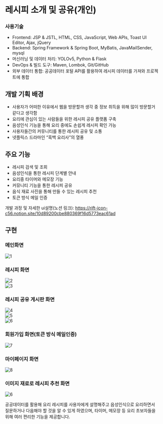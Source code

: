 # 레시피 소개 및 공유(개인)

### 사용기술
- Frontend: JSP & JSTL, HTML, CSS, JavaScript, Web APIs, Toast UI Editor, Ajax, jQuery
- Backend: Spring Framework & Spring Boot, MyBatis, JavaMailSender, mysql
- 머신러닝 및 데이터 처리: YOLOv5, Python & Flask
- DevOps & 빌드 도구: Maven, Lombok, Git/GitHub
- 외부 데이터 통합: 공공데이터 포털 API를 활용하여 레시피 데이터를 가져와 프로젝트에 통합

## 개발 기획 배경
- 사용자가 어떠한 이유에서 웹을 방문할까 생각 중 정보 취득을 위해 많이 방문할거같다고 생각함
- 요리에 관심이 있는 사람들을 위한 레시피 공유 플랫폼 구축
- 음성인식 기능을 통해 요리 중에도 손쉽게 레시피 확인 가능
- 사용자들간의 커뮤니티를 통한 레시피 공유 및 소통
- 넷플릭스 드라마인 “흑백 요리사”의 열풍

## 주요 기능
- 레시피 검색 및 조회
- 음성인식을 통한 레시피 단계별 안내
- 요리중 타이머와 메모장 기능
- 커뮤니티 기능을 통한 레시피 공유
- 음식 재료 사진을 통해 만들 수 있는 레시피 추천
- 토큰 방식 메일 인증

개발 과정 및 자세한 ui설명(노션 링크): https://rift-icon-c56.notion.site/10d89200cbe880369f16d5773eac61ad
## 구현
### 메인화면
![1](https://github.com/user-attachments/assets/79a528cf-fd4a-4f38-a342-4eeee164f4ae)
<br/>
### 레시피 화면
![2](https://github.com/user-attachments/assets/8708e2f1-0252-42ad-966d-ba30e8c58a38)
<br/>
![3](https://github.com/user-attachments/assets/ae58d1be-9722-48d6-a251-8cca8bca5fda)
<br/>
### 레시피 공유 게시판 화면
![4](https://github.com/user-attachments/assets/10c0868b-0178-49b4-9100-dc6daf9cce0e)
<br/>
![5](https://github.com/user-attachments/assets/2954bc02-7db1-441f-a5a2-86b8f219e4cf)
<br/>
![6](https://github.com/user-attachments/assets/831d6933-95e6-4154-a614-155e9531932f)
<br/>

### 회원가입 화면(토큰 방식 메일인증)
![7](https://github.com/user-attachments/assets/57a1937b-c57b-4293-bdd9-c5656ef92674)
<br/>
### 마이페이지 화면
![8](https://github.com/user-attachments/assets/32942fb9-8521-4805-b527-af666dbf3cd0)
<br/>
### 이미지 재료로 레시피 추천 화면
![6](https://github.com/user-attachments/assets/f7d1939b-7d35-401c-b6b1-8306cbe6599e)

공공데이터를 활용해 요리 레시피를 사용자에게 설명해주고 음성인식으로 요리하면서 질문하거나 다음해야 할 것을 알 수 있게 하였으며, 타이머, 메모장 등 요리 초보자들을 위해 여러 편리한 기능을 제공합니다.
